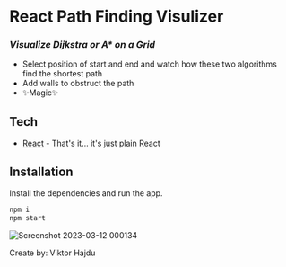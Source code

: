 # React Path Finding Visulizer
### _Visualize Dijkstra or A* on a Grid_

- Select position of start and end and watch how these two algorithms find the shortest path
- Add walls to obstruct the path
- ✨Magic✨

## Tech

- [React] - That's it... it's just plain React

## Installation

Install the dependencies and run the app.

```sh
npm i
npm start
```
![Screenshot 2023-03-12 000134](https://user-images.githubusercontent.com/122698176/224516787-863eecea-fb75-4311-a4f0-6c3ade4d0a3c.png)

   Create by: Viktor Hajdu

   [GitHubProfile]: <https://github.com/Vitto44>
   [React]: <https://reactjs.org/>
   

